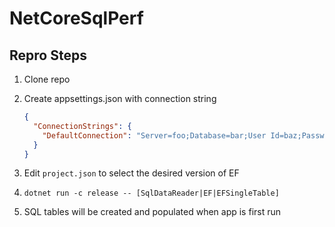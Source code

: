 # NetCoreSqlPerf

## Repro Steps
1. Clone repo
2. Create appsettings.json with connection string

    ```json
    {
      "ConnectionStrings": {
        "DefaultConnection": "Server=foo;Database=bar;User Id=baz;Password=qux"
      }
    }
    ```

3. Edit `project.json` to select the desired version of EF
4. `dotnet run -c release -- [SqlDataReader|EF|EFSingleTable]`
 1. SQL tables will be created and populated when app is first run
